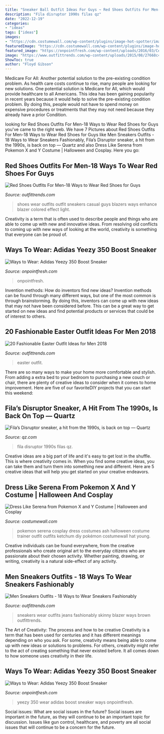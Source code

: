 ```yaml
---
title: "Sneaker Ball Outfit Ideas For Guys ~ Red Shoes Outfits For Men-18 Ways To Wear Red Shoes For Guys"
description: "Fila disruptor 1990s filas qz"
date: "2022-12-19"
categories:
- "ideas"
tags: ["ideas"]
images:
- "https://cdn.costumewall.com/wp-content/plugins/image-hot-spotter/images/SerenaPokemonCostumeOutfit.jpg"
featuredImage: "https://cdn.costumewall.com/wp-content/plugins/image-hot-spotter/images/SerenaPokemonCostumeOutfit.jpg"
featured_image: "https://onpointfresh.com/wp-content/uploads/2016/03/CeAicA-WIAAWa22-580x580.jpg"
image: "https://www.outfittrends.com/wp-content/uploads/2015/08/27668c4c0900e8ed97a314476c5c4327.jpg"
ShowToc: true
author: "Floyd Gibson"
---
```



Medicare For All: Another potential solution to the pre-existing condition problem.
As health care costs continue to rise, many people are looking for new solutions. One potential solution is Medicare for All, which would provide healthcare to all Americans. This idea has been gaining popularity in recent years because it would help to solve the pre-existing condition problem. By doing this, people would not have to spend money on expensive procedures or treatments that they may not need because they already have a prior Condition.

	

		
looking for Red Shoes Outfits For Men-18 Ways to Wear Red Shoes for Guys you've came to the right web. We have 7 Pictures about Red Shoes Outfits For Men-18 Ways to Wear Red Shoes for Guys like Men Sneakers Outfits - 18 Ways to Wear Sneakers Fashionably, Fila’s Disruptor sneaker, a hit from the 1990s, is back on top — Quartz and also Dress Like Serena from Pokemon X and Y Costume | Halloween and Cosplay. Here you go:
		
    
## Red Shoes Outfits For Men-18 Ways To Wear Red Shoes For Guys

<img loading=lazy src="http://www.outfittrends.com/wp-content/uploads/2017/02/multicolor-red-sneakers-with-casual-outfit.jpg" onerror="this.onerror=null;this.src='https://tse1.mm.bing.net/th?id=OIP.ctD3SDLBab8tVh5ipINKKAHaHa&amp;pid=15.1';" alt="Red Shoes Outfits For Men-18 Ways to Wear Red Shoes for Guys">

_Source: outfittrends.com_

>shoes wear outfits outfit sneakers casual guys blazers ways enhance blazer colored effect light. 

	

Creativity is a term that is often used to describe people and things who are able to come up with new and innovative ideas. From resolving old conflicts to coming up with new ways of looking at the world, creativity is something that everyone can be proud of.

    
## Ways To Wear: Adidas Yeezy 350 Boost Sneaker

<img loading=lazy src="https://onpointfresh.com/wp-content/uploads/2016/03/CeAicA-WIAAWa22-580x580.jpg" onerror="this.onerror=null;this.src='https://tse1.mm.bing.net/th?id=OIP.MXUbZq-2dSV-6akQIUq5aQHaHa&amp;pid=15.1';" alt="Ways to Wear: Adidas Yeezy 350 Boost Sneaker">

_Source: onpointfresh.com_

>onpointfresh. 

	

Invention methods: How do inventors find new ideas?
Invention methods can be found through many different ways, but one of the most common is through brainstorming. By doing this, inventors can come up with new ideas that may not have been considered before. This can be a great way to get started on new ideas and find potential products or services that could be of interest to others.

    
## 20 Fashionable Easter Outfit Ideas For Men 2018

<img loading=lazy src="https://www.outfittrends.com/wp-content/uploads/2018/03/Printed-Shirts-for-Easter.jpg" onerror="this.onerror=null;this.src='https://tse4.mm.bing.net/th?id=OIP.30_WfURD1MQHQq4bcrCyaQHaLH&amp;pid=15.1';" alt="20 Fashionable Easter Outfit Ideas for Men 2018">

_Source: outfittrends.com_

>easter outfit. 

	

There are so many ways to make your home more comfortable and stylish. From adding a extra bed to your bedroom to purchasing a new couch or chair, there are plenty of creative ideas to consider when it comes to home improvement. Here are five of our favoriteDIY projects that you can start this weekend: 

    
## Fila’s Disruptor Sneaker, A Hit From The 1990s, Is Back On Top — Quartz

<img loading=lazy src="https://cms.qz.com/wp-content/uploads/2018/08/501366-e1534422471393.jpg?quality=75&amp;strip=all&amp;w=950&amp;h=1140&amp;crop=1" onerror="this.onerror=null;this.src='https://tse4.mm.bing.net/th?id=OIP.oso_EFKuSF-FZw3OoGvA6AHaI3&amp;pid=15.1';" alt="Fila’s Disruptor sneaker, a hit from the 1990s, is back on top — Quartz">

_Source: qz.com_

>fila disruptor 1990s filas qz. 

	

Creative ideas are a big part of life and it's easy to get lost in the shuffle. This is where creativity comes in. When you find some creative ideas, you can take them and turn them into something new and different. Here are 5 creative ideas that will help you get started on your creative endeavors.

    
## Dress Like Serena From Pokemon X And Y Costume | Halloween And Cosplay

<img loading=lazy src="https://cdn.costumewall.com/wp-content/plugins/image-hot-spotter/images/SerenaPokemonCostumeOutfit.jpg" onerror="this.onerror=null;this.src='https://tse1.mm.bing.net/th?id=OIP.ezqcpkojWy9ZL4chTnbrdgHaJQ&amp;pid=15.1';" alt="Dress Like Serena from Pokemon X and Y Costume | Halloween and Cosplay">

_Source: costumewall.com_

>pokemon serena cosplay dress costumes ash halloween costume trainer outfit outfits ketchum diy pokémon costumewall hat young. 

	

Creative individuals can be found everywhere, from the creative professionals who create original art to the everyday citizens who are passionate about their chosen activity. Whether painting, drawing, or writing, creativity is a natural side-effect of any activity.

    
## Men Sneakers Outfits - 18 Ways To Wear Sneakers Fashionably

<img loading=lazy src="https://www.outfittrends.com/wp-content/uploads/2015/08/27668c4c0900e8ed97a314476c5c4327.jpg" onerror="this.onerror=null;this.src='https://tse1.mm.bing.net/th?id=OIP.aWO0ZuDYP9ncTnrF2ZjhZQHaLK&amp;pid=15.1';" alt="Men Sneakers Outfits - 18 Ways to Wear Sneakers Fashionably">

_Source: outfittrends.com_

>sneakers wear outfits jeans fashionably skinny blazer ways brown outfittrends. 

	

The Art of Creativity: The process and how to be creative
Creativity is a term that has been used for centuries and it has different meanings depending on who you ask. For some, creativity means being able to come up with new ideas or solutions to problems. For others, creativity might refer to the act of creating something that never existed before. It all comes down to how someone uses creativity in their life.

    
## Ways To Wear: Adidas Yeezy 350 Boost Sneaker

<img loading=lazy src="https://onpointfresh.com/wp-content/uploads/2016/03/CeAicA-WIAAWa22.jpg" onerror="this.onerror=null;this.src='https://tse1.mm.bing.net/th?id=OIP.yfU8QHlhpqqSI8FfjfZj5wHaHa&amp;pid=15.1';" alt="Ways to Wear: Adidas Yeezy 350 Boost Sneaker">

_Source: onpointfresh.com_

>yeezy 350 wear adidas boost sneaker ways onpointfresh. 

	

Social issues: What are social issues in the future?
Social issues are important in the future, as they will continue to be an important topic for discussion. Issues like gun control, healthcare, and poverty are all social issues that will continue to be a concern for the future.

